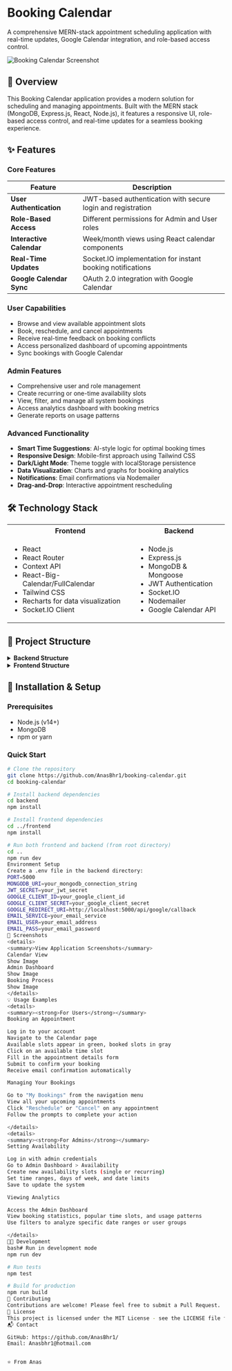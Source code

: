 # Booking Calendar

A comprehensive MERN-stack appointment scheduling application with real-time updates, Google Calendar integration, and role-based access control.

![Booking Calendar Screenshot](https://via.placeholder.com/800x400?text=Booking+Calendar+Screenshot)

## 🚀 Overview

This Booking Calendar application provides a modern solution for scheduling and managing appointments. Built with the MERN stack (MongoDB, Express.js, React, Node.js), it features a responsive UI, role-based access control, and real-time updates for a seamless booking experience.

## ✨ Features

### Core Features

| Feature | Description |
|---------|-------------|
| **User Authentication** | JWT-based authentication with secure login and registration |
| **Role-Based Access** | Different permissions for Admin and User roles |
| **Interactive Calendar** | Week/month views using React calendar components |
| **Real-Time Updates** | Socket.IO implementation for instant booking notifications |
| **Google Calendar Sync** | OAuth 2.0 integration with Google Calendar |

### User Capabilities
- Browse and view available appointment slots
- Book, reschedule, and cancel appointments
- Receive real-time feedback on booking conflicts
- Access personalized dashboard of upcoming appointments
- Sync bookings with Google Calendar

### Admin Features
- Comprehensive user and role management
- Create recurring or one-time availability slots
- View, filter, and manage all system bookings
- Access analytics dashboard with booking metrics
- Generate reports on usage patterns

### Advanced Functionality
- **Smart Time Suggestions**: AI-style logic for optimal booking times
- **Responsive Design**: Mobile-first approach using Tailwind CSS
- **Dark/Light Mode**: Theme toggle with localStorage persistence
- **Data Visualization**: Charts and graphs for booking analytics
- **Notifications**: Email confirmations via Nodemailer
- **Drag-and-Drop**: Interactive appointment rescheduling

## 🛠️ Technology Stack

<table>
  <tr>
    <th>Frontend</th>
    <th>Backend</th>
  </tr>
  <tr>
    <td>
      <ul>
        <li>React</li>
        <li>React Router</li>
        <li>Context API</li>
        <li>React-Big-Calendar/FullCalendar</li>
        <li>Tailwind CSS</li>
        <li>Recharts for data visualization</li>
        <li>Socket.IO Client</li>
      </ul>
    </td>
    <td>
      <ul>
        <li>Node.js</li>
        <li>Express.js</li>
        <li>MongoDB & Mongoose</li>
        <li>JWT Authentication</li>
        <li>Socket.IO</li>
        <li>Nodemailer</li>
        <li>Google Calendar API</li>
      </ul>
    </td>
  </tr>
</table>

## 📂 Project Structure

<details>
<summary><strong>Backend Structure</strong></summary>
backend/
├── config/
│   └── googleOAuth.js
├── controllers/
│   ├── authController.js
│   ├── availabilityController.js
│   ├── bookingController.js
│   ├── googleCalendarController.js
│   └── userController.js
├── middleware/
│   └── auth.js
├── models/
│   ├── AvailabilitySlots.js
│   ├── Booking.js
│   └── User.js
├── routes/
│   ├── authRoutes.js
│   ├── availabilityRoutes.js
│   ├── bookingRoutes.js
│   ├── googleCalendarRoutes.js
│   └── userRoutes.js
├── utils/
├── .env
├── package.json
└── server.js
</details>

<details>
<summary><strong>Frontend Structure</strong></summary>
frontend/
├── src/
│   ├── components/
│   │   ├── layout/
│   │   │   ├── DashboardLayout.js
│   │   │   ├── Navigation.js
│   │   │   └── ...
│   │   ├── BookingCard.js
│   │   ├── BookingForm.js
│   │   ├── DarkModeToggle.js
│   │   ├── GoogleCalendarSettings.js
│   │   └── ...
│   ├── context/
│   │   ├── AuthContext.js
│   │   ├── DarkModeContext.js
│   │   └── SocketContext.js
│   ├── hooks/
│   │   ├── useAuth.js
│   │   ├── useAvailability.js
│   │   ├── useBookings.js
│   │   └── useDarkMode.js
│   ├── pages/
│   │   ├── AdminAvailabilityPage.js
│   │   ├── AdminBookingsPage.js
│   │   ├── AdminDashboardPage.js
│   │   ├── AdminUsersPage.js
│   │   ├── CalendarPage.js
│   │   ├── HomePage.js
│   │   └── ...
│   ├── services/
│   │   ├── availability.service.js
│   │   ├── booking.service.js
│   │   └── ...
│   ├── App.js
│   └── index.js
└── package.json
</details>

## 🚀 Installation & Setup

### Prerequisites

- Node.js (v14+)
- MongoDB
- npm or yarn

### Quick Start

```bash
# Clone the repository
git clone https://github.com/AnasBhr1/booking-calendar.git
cd booking-calendar

# Install backend dependencies
cd backend
npm install

# Install frontend dependencies
cd ../frontend
npm install

# Run both frontend and backend (from root directory)
cd ..
npm run dev
Environment Setup
Create a .env file in the backend directory:
PORT=5000
MONGODB_URI=your_mongodb_connection_string
JWT_SECRET=your_jwt_secret
GOOGLE_CLIENT_ID=your_google_client_id
GOOGLE_CLIENT_SECRET=your_google_client_secret
GOOGLE_REDIRECT_URI=http://localhost:5000/api/google/callback
EMAIL_SERVICE=your_email_service
EMAIL_USER=your_email_address
EMAIL_PASS=your_email_password
📸 Screenshots
<details>
<summary>View Application Screenshots</summary>
Calendar View
Show Image
Admin Dashboard
Show Image
Booking Process
Show Image
</details>
💡 Usage Examples
<details>
<summary><strong>For Users</strong></summary>
Booking an Appointment

Log in to your account
Navigate to the Calendar page
Available slots appear in green, booked slots in gray
Click on an available time slot
Fill in the appointment details form
Submit to confirm your booking
Receive email confirmation automatically

Managing Your Bookings

Go to "My Bookings" from the navigation menu
View all your upcoming appointments
Click "Reschedule" or "Cancel" on any appointment
Follow the prompts to complete your action

</details>
<details>
<summary><strong>For Admins</strong></summary>
Setting Availability

Log in with admin credentials
Go to Admin Dashboard > Availability
Create new availability slots (single or recurring)
Set time ranges, days of week, and date limits
Save to update the system

Viewing Analytics

Access the Admin Dashboard
View booking statistics, popular time slots, and usage patterns
Use filters to analyze specific date ranges or user groups

</details>
👨‍💻 Development
bash# Run in development mode
npm run dev

# Run tests
npm test

# Build for production
npm run build
🤝 Contributing
Contributions are welcome! Please feel free to submit a Pull Request.
📄 License
This project is licensed under the MIT License - see the LICENSE file for details.
📬 Contact

GitHub: https://github.com/AnasBhr1/
Email: Anasbhr1@hotmail.com


⭐️ From Anas
